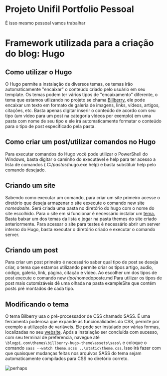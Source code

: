 # Projeto Unifil Portfolio Pessoal

É isso mesmo pessoal vamos trabalhar

# Framework utilizada para a criação do blog: Hugo
## Como utilizar o Hugo
O Hugo permite a instalação de diversos temas, os temas irão automaticamente "encaixar" o conteúdo criado
pelo usuário em seu template. Os temas podem ter vários tipos de "encaixamento" diferente, o tema que estamos
utlizando no projeto se chama [Billberry](https://themes.gohugo.io/bilberry-hugo-theme/), ele pode encaixar um
texto em formato de galeria de imagens, links, vídeos, artigos, citações, etc. Basta apenas digitar inserir o conteúdo de
acordo com seu tipo (um vídeo para um post na categoria vídeos por exemplo) em uma pasta com nome de seu tipo e ele irá
automaticamente formatar o conteúdo para o tipo de post específicado pela pasta.

## Como criar um post/utilizar comandos no Hugo
Para executar comandos do Hugo vocë pode utilizar o PowerShell do Windows, basta digitar o caminho do executável e help para
ter acesso a lista de comandos ( C:/*pastas*/hugo.exe help) e basta substituir help pelo comando desejado.

## Criando um site
Sabendo como executar um comando, para criar um site primeiro acesse o diretório que deseja armazenar o site eexecute o comando 
new site *nomedosite*. Será criada uma pasta no diretório do hugo com o nome do site escolhido. 
Para o site em si funcionar é necessário instalar um [tema.](https://themes.gohugo.io)
Basta baixar um dos temas da lista e jogar na pasta themes do site criado anteriormente.
Para acessar o site para testes é necessário abrir um server interno do Hugo, basta executar o diretório criado e executar
o comando server.

## Criando um post
Para criar um post primeiro é necessário saber qual tipo de post se deseja criar, o tema que estamos utilizando permite criar
os tipos artigo, audio, código, galeria, link, página, citação e vídeo.
Ao escolher um dos tipos de post execute o comando new *tipo*/nomedoposte.md
Para utilizar os tipos de post mais cutomizáveis dê uma olhada na pasta exampleSite que contém posts pré montados de cada tipo. 

## Modificando o tema
O tema Bilberry usa o pré-processador de CSS chamado SASS. É uma ferramenta poderosa 
que expande as funcionalidades do CSS, permite por
exemplo a utilização de variáveis. Ele pode ser instalado por várias formas, localizadas no seu [website](https://sass-lang.com/install).
Após a instalação ser concluída com sucesso, com seu terminal de preferencia, navegue até 
`\blogpi.com\themes\billberry-hugo-theme\assets\sass\` e coloque o comando
 `sass --watch theme.scss ..\static\theme.css`. Isso irá fazer com que quaisquer mudanças
  feitas nos arquivos SASS do tema sejam automaticamente compilados para CSS no diretório correto.

![perhaps](https://i.redd.it/dg6qctwlbrt21.jpg)

